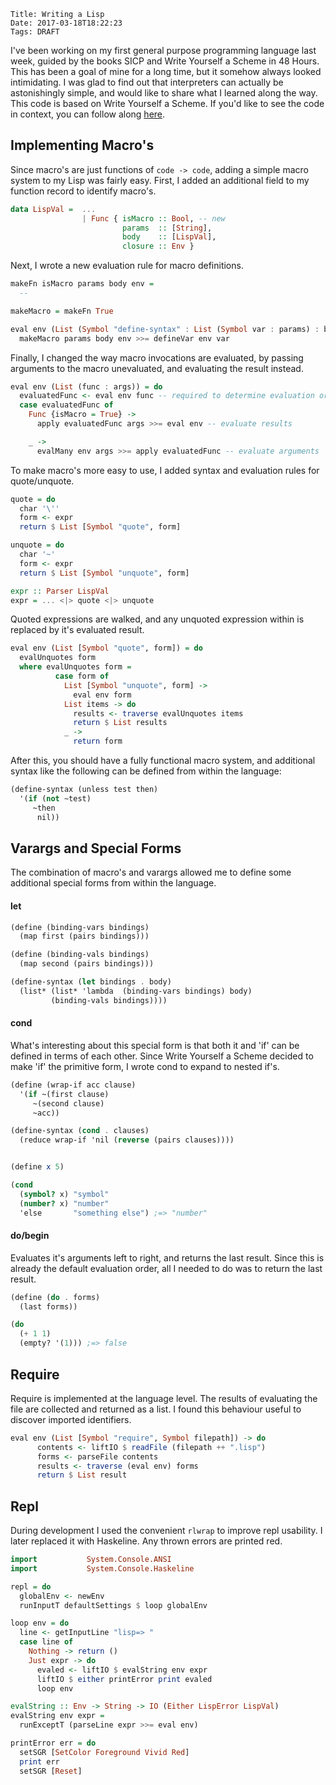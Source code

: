     Title: Writing a Lisp
    Date: 2017-03-18T18:22:23
    Tags: DRAFT

I've been working on my first general purpose programming language last week, guided by the books SICP and Write Yourself a Scheme in 48 Hours.
 This has been a goal of mine for a long time, but it somehow always looked intimidating.
I was glad to find out that interpreters can actually be astonishingly simple, and would like to share what I learned along the way. This code is based on Write Yourself a Scheme. If you'd like to see the code in context, you can follow along [here](https://github.com/reinvdwoerd/lisp).

<!-- more -->
## Implementing Macro's 
Since macro's are just functions of `code -> code`,
adding a simple macro system to my Lisp was fairly easy. 
First, I added an additional field to my function record to identify macro's.

``` haskell
data LispVal =  ...  
                | Func { isMacro :: Bool, -- new
                         params  :: [String],
                         body    :: [LispVal],
                         closure :: Env }
```

Next, I wrote a new evaluation rule for macro definitions.

```haskell
makeFn isMacro params body env =
  --

makeMacro = makeFn True

eval env (List (Symbol "define-syntax" : List (Symbol var : params) : body)) =
  makeMacro params body env >>= defineVar env var
```

Finally, I changed the way macro invocations are evaluated,
by passing arguments to the macro unevaluated, and evaluating the result  instead.

```haskell
eval env (List (func : args)) = do
  evaluatedFunc <- eval env func -- required to determine evaluation order
  case evaluatedFunc of
    Func {isMacro = True} ->
      apply evaluatedFunc args >>= eval env -- evaluate results

    _ ->
      evalMany env args >>= apply evaluatedFunc -- evaluate arguments
```

To make macro's more easy to use, I added syntax and evaluation rules for quote/unquote.

```haskell
quote = do
  char '\''
  form <- expr
  return $ List [Symbol "quote", form]

unquote = do
  char '~'
  form <- expr
  return $ List [Symbol "unquote", form]

expr :: Parser LispVal
expr = ... <|> quote <|> unquote
```

Quoted expressions are walked, and any unquoted expression within is replaced by it's evaluated result. 

```haskell
eval env (List [Symbol "quote", form]) = do 
  evalUnquotes form
  where evalUnquotes form =
          case form of
            List [Symbol "unquote", form] ->
              eval env form
            List items -> do
              results <- traverse evalUnquotes items
              return $ List results
            _ ->
              return form
```

After this, you should have a fully functional macro system, and additional syntax like the following can be defined from within the language: 

```scheme
(define-syntax (unless test then)
  '(if (not ~test)
     ~then
      nil))
```


## Varargs and Special Forms
The combination of macro's and varargs allowed me to define some additional special forms from within the language.

#### let
```scheme
(define (binding-vars bindings)
  (map first (pairs bindings)))

(define (binding-vals bindings)
  (map second (pairs bindings)))

(define-syntax (let bindings . body)
  (list* (list* 'lambda  (binding-vars bindings) body) 
         (binding-vals bindings))))

```

#### cond
What's interesting about this special form is that both it and 'if' can be defined in terms of each other.
Since Write Yourself a Scheme decided to make 'if' the primitive form, I wrote cond to expand to nested if's.
```scheme
(define (wrap-if acc clause)
  '(if ~(first clause)
     ~(second clause)
     ~acc))

(define-syntax (cond . clauses)
  (reduce wrap-if 'nil (reverse (pairs clauses))))


(define x 5)

(cond
  (symbol? x) "symbol"
  (number? x) "number"
  'else       "something else") ;=> "number"
```

#### do/begin
Evaluates it's arguments left to right, and returns the last result.
Since this is already the default evaluation order, all I needed to do was to return the last result.
```scheme
(define (do . forms)
  (last forms))

(do 
  (+ 1 1)
  (empty? '(1))) ;=> false
```



## Require
Require is implemented at the language level.
The results of evaluating the file are collected and returned as a list.
I found this behaviour useful to discover imported identifiers.

```haskell
eval env (List [Symbol "require", Symbol filepath]) -> do
      contents <- liftIO $ readFile (filepath ++ ".lisp")
      forms <- parseFile contents
      results <- traverse (eval env) forms
      return $ List result
```


## Repl
During development I used the convenient `rlwrap` to improve repl usability.
I later replaced it with Haskeline.
Any thrown errors are printed red.

```haskell
import           System.Console.ANSI
import           System.Console.Haskeline

repl = do
  globalEnv <- newEnv
  runInputT defaultSettings $ loop globalEnv

loop env = do
  line <- getInputLine "lisp=> "
  case line of
    Nothing -> return ()
    Just expr -> do
      evaled <- liftIO $ evalString env expr
      liftIO $ either printError print evaled
      loop env

evalString :: Env -> String -> IO (Either LispError LispVal)
evalString env expr =
  runExceptT (parseLine expr >>= eval env)

printError err = do
  setSGR [SetColor Foreground Vivid Red]
  print err
  setSGR [Reset]
```

